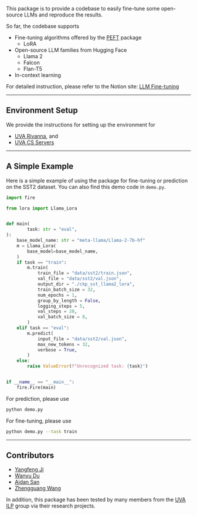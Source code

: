
This package is to provide a codebase to easily fine-tune some open-source LLMs and reproduce the results. 

So far, the codebase supports 

- Fine-tuning algorithms offered by the [PEFT](https://github.com/huggingface/peft) package
  - LoRA
- Open-source LLM families from Hugging Face
  - Llama 2
  - Falcon
  - Flan-T5
- In-context learning

For detailed instruction, please refer to the Notion site: [LLM Fine-tuning](https://yangfengji.notion.site/UVA-LLM-Fine-tuning-b5a80d6401e24ec6bb7900c4a3400918?pvs=4)

---

## Environment Setup

We provide the instructions for setting up the environment for 

- [UVA Rivanna](docs/rivanna.md), and 
- [UVA CS Servers](docs/cs-servers.md)

---

## A Simple Example

Here is a simple example of using the package for fine-tuning or prediction on the SST2 dataset. You can also find this demo code in `demo.py`. 

```python
import fire

from lora import Llama_Lora


def main(
        task: str = "eval",
):
    base_model_name: str = "meta-llama/Llama-2-7b-hf"
    m = Llama_Lora(
        base_model=base_model_name,
    )
    if task == "train":
        m.train(
            train_file = "data/sst2/train.json",
            val_file = "data/sst2/val.json",
            output_dir = "./ckp_sst_llama2_lora",
            train_batch_size = 32,
            num_epochs = 1,
            group_by_length = False,
            logging_steps = 5,
            val_steps = 20,
            val_batch_size = 8,
        )
    elif task == "eval":
        m.predict(
            input_file = "data/sst2/val.json",
            max_new_tokens = 32,
            verbose = True,
        )
    else:
        raise ValueError(f"Unrecognized task: {task}")


if __name__ == "__main__":
    fire.Fire(main)
```

For prediction, please use 
```bash
python demo.py
```

For fine-tuning, please use 
```bash
python demo.py --task train
```

---

## Contributors

- [Yangfeng Ji](https://yangfengji.net)
- [Wanyu Du](https://wyu-du.github.io)
- [Aidan San](https://aidansan.github.io)
- [Zhengguang Wang](https://zhengguangw.github.io)


In addition, this package has been tested by many members from the [UVA ILP](https://uvanlp.org) group via their research projects.
